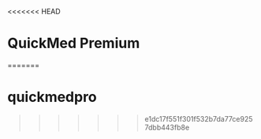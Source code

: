 <<<<<<< HEAD
# QuickMed Premium
=======
# quickmedpro
>>>>>>> e1dc17f551f301f532b7da77ce9257dbb443fb8e
